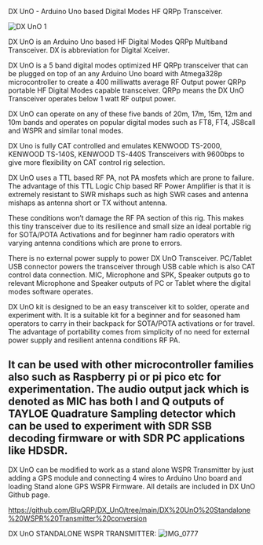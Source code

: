 DX UnO - Arduino Uno based Digital Modes HF QRPp Transceiver.

![DX UnO 1](https://github.com/BluQRP/DX_UnO/assets/172842404/7f909ef0-bcc3-4346-ad93-95e305b5dee4)

DX UnO is an Arduino Uno based HF Digital Modes QRPp Multiband Transceiver. DX is abbreviation for Digital Xceiver.

DX UnO is a 5 band digital modes optimized HF QRPp transceiver that can be plugged on top of an any Arduino Uno board with Atmega328p microcontroller 
to create a 400 milliwatts average RF Output power QRPp portable HF Digital Modes capable transceiver.  QRPp means the DX UnO Transceiver operates below 1 watt RF output power. 

DX UnO  can operate on any of these five bands of 20m, 17m, 15m, 12m and 10m bands and operates on popular digital modes such as  FT8, FT4, JS8call and WSPR and similar tonal modes.

DX Uno is fully CAT controlled and emulates KENWOOD TS-2000, KENWOOD TS-140S, KENWOOD TS-440S Transceivers with 9600bps to give more flexibility on CAT control rig selection.

DX UnO uses a TTL based RF PA, not PA mosfets which are prone to failure. The advantage of this TTL Logic Chip based RF Power Amplifier is that 
it is extremely resistant to SWR mishaps such as high SWR cases and antenna mishaps as antenna short or TX without antenna. 

These conditions won’t damage the RF PA section of this rig. This makes this tiny transceiver due to its resilience and small size an ideal portable rig for SOTA/POTA Activations and for beginner ham radio operators with varying antenna conditions which are prone to errors.

There is no external power supply to power DX UnO Transceiver. PC/Tablet USB connector powers the transceiver through USB cable which is also CAT control data connection.
MIC, Microphone and SPK, Speaker outputs go to relevant Microphone and Speaker outputs of PC or Tablet where the digital modes software operates.

DX UnO kit is designed to be an easy transceiver kit to solder, operate and experiment with. 
It is a suitable kit for a beginner and for seasoned ham operators to carry in their backpack for SOTA/POTA activations or for travel. The advantage of portability comes from simplicity of no need for external power supply and resilient antenna conditions RF PA.

It can be used with other microcontroller families also such as Raspberry pi or pi pico etc for experimentation. The audio output jack which is denoted as MIC has both I and Q outputs of  TAYLOE Quadrature Sampling detector which can be used to experiment with SDR SSB decoding firmware or with SDR PC applications like HDSDR.
-----------------------------------------------------------------------------------------------------------------------------------------------------------------------------------
DX UnO can be modified to work as a stand alone WSPR Transmitter by just adding a GPS module and connecting 4 wires to Arduino Uno board and loading Stand alone GPS WSPR Firmware. All details are included in DX UnO Github page. 

https://github.com/BluQRP/DX_UnO/tree/main/DX%20UnO%20Standalone%20WSPR%20Transmitter%20conversion

DX UnO STANDALONE WSPR TRANSMITTER:
![IMG_0777](https://github.com/user-attachments/assets/1ef55470-142c-4312-8336-d469d9686f78)

